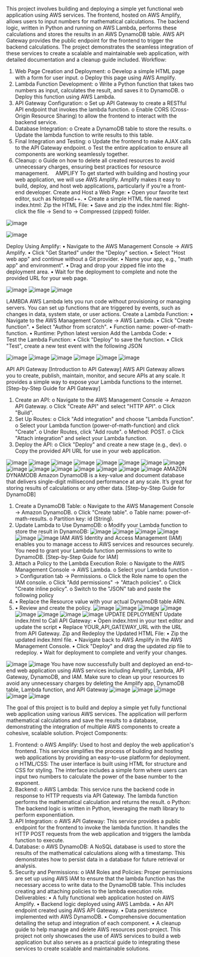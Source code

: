 This project involves building and deploying a simple yet functional web application using AWS services. The frontend, hosted on AWS Amplify, allows users to input numbers for mathematical calculations. The backend logic, written in Python and running on AWS Lambda, performs these calculations and stores the results in an AWS DynamoDB table. AWS API Gateway provides the public endpoint for the frontend to trigger the backend calculations. The project demonstrates the seamless integration of these services to create a scalable and maintainable web application, with detailed documentation and a cleanup guide included.
Workflow:
1.	Web Page Creation and Deployment:
o	Develop a simple HTML page with a form for user input.
o	Deploy this page using AWS Amplify.
2.	Lambda Function Development:
o	Write a Python function that takes two numbers as input, calculates the result, and saves it to DynamoDB.
o	Deploy this function using AWS Lambda.
3.	API Gateway Configuration:
o	Set up API Gateway to create a RESTful API endpoint that invokes the lambda function.
o	Enable CORS (Cross-Origin Resource Sharing) to allow the frontend to interact with the backend service.
4.	Database Integration:
o	Create a DynamoDB table to store the results.
o	Update the lambda function to write results to this table.
5.	Final Integration and Testing:
o	Update the frontend to make AJAX calls to the API Gateway endpoint.
o	Test the entire application to ensure all components are working seamlessly together.
6.	Cleanup:
o	Guide on how to delete all created resources to avoid unnecessary charges, ensuring best practices for resource management. 
AMPLIFY 
To get started with building and hosting your web application, we will use AWS Amplify. Amplify makes it easy to build, deploy, and host web applications, particularly if you’re a front-end developer.
Create and Host a Web Page:
•	Open your favorite text editor, such as Notepad++.
•	Create a simple HTML file named index.html:
Zip the HTML File:
•	Save and zip the index.html file:
Right-click the file -> Send to -> Compressed (zipped) folder.


![image](https://github.com/user-attachments/assets/918cfed4-7874-4c07-955d-e3abf814ba8f)

![image](https://github.com/user-attachments/assets/14902c77-6480-40ef-95d5-eeae87fa46a9)

Deploy Using Amplify:
•	Navigate to the AWS Management Console -> AWS Amplify.
•	Click "Get Started" under the "Deploy" section.
•	Select "Host web app" and continue without a Git provider.
•	Name your app, e.g., "math app" and environment".
•	Drag and drop your zipped file into the deployment area.
•	Wait for the deployment to complete and note the provided URL for your web page.


![image](https://github.com/user-attachments/assets/2c926ba1-3b1a-436c-bf7d-0fb5b694c84a)
![image](https://github.com/user-attachments/assets/9e53cfea-ebd0-46a1-9837-faf7bf3abf39)
![image](https://github.com/user-attachments/assets/d01275a1-7c01-4303-8240-231bb8f5476d)

LAMBDA 
AWS Lambda lets you run code without provisioning or managing servers. You can set up functions that are triggered by events, such as changes in data, system state, or user actions.
Create a Lambda Function:
•	Navigate to the AWS Management Console -> AWS Lambda.
•	Click "Create function".
•	Select "Author from scratch".
•	Function name: power-of-math-function.
•	Runtime: Python latest version
  Add the Lambda Code:
•	
Test the Lambda Function:
•	Click "Deploy" to save the function.
•	Click "Test", create a new test event with the following JSON

![image](https://github.com/user-attachments/assets/ed132c02-cab1-47a6-86b9-f88e3625380c)
![image](https://github.com/user-attachments/assets/cb5e2443-fa5e-4939-a75f-d9e542ad18cd)
![image](https://github.com/user-attachments/assets/405076e1-b7ca-4e56-be97-3b6e9936fbc8)
![image](https://github.com/user-attachments/assets/c8afeda6-6341-4ab9-b245-1fcdebe3a3d9)
![image](https://github.com/user-attachments/assets/7701fadf-6085-4417-84c7-f271329c3303)
![image](https://github.com/user-attachments/assets/efd4028f-b7c1-47f5-b597-cfef290cb52b)

API
API Gateway
[Introduction to API Gateway]
AWS API Gateway allows you to create, publish, maintain, monitor, and secure APIs at any scale. It provides a simple way to expose your Lambda functions to the internet.
[Step-by-Step Guide for API Gateway]
1.	Create an API:
o	Navigate to the AWS Management Console -> Amazon API Gateway.
o	Click "Create API" and select "HTTP API".
o	Click "Build".
2.	Set Up Routes:
o	Click "Add integration" and choose "Lambda Function".
o	Select your Lambda function (power-of-math-function) and click "Create".
o	Under Routes, click "Add route".
o	Method: POST.
o	Click "Attach integration" and select your Lambda function.
3.	Deploy the API:
o	Click "Deploy" and create a new stage (e.g., dev).
o	Copy the provided API URL for use in your web application.

![image](https://github.com/user-attachments/assets/0bfe0473-9cd0-49e3-b336-42aa9172e653)
![image](https://github.com/user-attachments/assets/8acd0a65-8f0d-4148-a4a9-7392995b1f08)
![image](https://github.com/user-attachments/assets/b25488f3-eb7c-44f5-8aa3-fe0457c894a3)
![image](https://github.com/user-attachments/assets/fc95fb3d-4caf-4c51-8079-13d46fa9a11f)
![image](https://github.com/user-attachments/assets/8a24d2ae-1be9-4c0d-8e77-770590f223c0)
![image](https://github.com/user-attachments/assets/7f51ff4a-50f3-4043-918d-68ff40b7ea2c)
![image](https://github.com/user-attachments/assets/fb1563f4-7a67-46db-986d-a125b5b8678b)
![image](https://github.com/user-attachments/assets/9f5f0115-ca8d-4de4-abb8-d513663cbb93)
![image](https://github.com/user-attachments/assets/b81ee0bb-1645-44bc-a728-a65236bf0e4e)
![image](https://github.com/user-attachments/assets/14f348ce-ec8f-4d93-a245-11fd941b135a)
![image](https://github.com/user-attachments/assets/c8eff1ed-6e99-479b-861a-e2da615f7032)
![image](https://github.com/user-attachments/assets/7f38e24a-0076-46fd-896f-228b362c431d)
![image](https://github.com/user-attachments/assets/f2d8f6ca-404c-4e2c-a66d-a3d6565dc400)
![image](https://github.com/user-attachments/assets/3b06c8d6-b34e-4cde-94a5-4416f608c0a6)
![image](https://github.com/user-attachments/assets/bedc226c-cd14-4d35-be63-e0e87bdc9e4c)
AMAZON DYNAMODB
Amazon DynamoDB is a key-value and document database that delivers single-digit millisecond performance at any scale. It’s great for storing results of calculations or any other data.
[Step-by-Step Guide for DynamoDB]
1.	Create a DynamoDB Table:
o	Navigate to the AWS Management Console -> Amazon DynamoDB.
o	Click "Create table".
o	Table name: power-of-math-results.
o	Partition key: id (String).
2.	Update Lambda to Use DynamoDB:
o	Modify your Lambda function to store the result in DynamoDB:
![image](https://github.com/user-attachments/assets/4b35d8a7-24fb-4d81-a9f5-0bbf0630168e)
![image](https://github.com/user-attachments/assets/53715ba4-daf1-4b8f-8975-5be5991d764c)
![image](https://github.com/user-attachments/assets/5789af7b-7305-4d6d-bb14-2efaa5291868)
![image](https://github.com/user-attachments/assets/d658a60d-05b9-4cdd-ac97-ca7904ae6819)
![image](https://github.com/user-attachments/assets/be232fee-f5ef-4c7a-b883-6273179718be)
![image](https://github.com/user-attachments/assets/50af2815-2bac-4a9e-8a37-de8c6859d1a9)
IAM 
AWS Identity and Access Management (IAM) enables you to manage access to AWS services and resources securely. You need to grant your Lambda function permissions to write to DynamoDB.
[Step-by-Step Guide for IAM]
1.	Attach a Policy to the Lambda Execution Role:
o	Navigate to the AWS Management Console -> AWS Lambda.
o	Select your Lambda function -> Configuration tab -> Permissions.
o	Click the Role name to open the IAM console.
o	Click "Add permissions" -> "Attach policies".
o	Click "Create inline policy".
o	Switch to the "JSON" tab and paste the following policy
2.	•  Replace the Resource value with your actual DynamoDB table ARN.
3.	•  Review and create the policy.
![image](https://github.com/user-attachments/assets/8fb3e791-1f22-4802-baeb-595f8f73af52)
![image](https://github.com/user-attachments/assets/04458200-02ec-4d63-b09a-abd0f780c576)
![image](https://github.com/user-attachments/assets/29974739-9ee3-4018-a4c2-5ccb2965e214)
![image](https://github.com/user-attachments/assets/7afebec6-6ebd-4d0f-916b-a0614b0b3928)
![image](https://github.com/user-attachments/assets/98f98f1c-b519-4fbe-9af9-8e99affce9ea)
![image](https://github.com/user-attachments/assets/17328a33-7a24-4da4-b265-115082b76777)
![image](https://github.com/user-attachments/assets/d8586c47-409f-408d-9bff-bcb8dffe3ad7)
![image](https://github.com/user-attachments/assets/8c0bc3e6-497f-4485-87e5-e6d437885236)
UPDATE DEPLOYMENT 
Update index.html to Call API Gateway:
•	Open index.html in your text editor and update the script
•	Replace YOUR_API_GATEWAY_URL with the URL from API Gateway.
 Zip and Redeploy the Updated HTML File:
•	Zip the updated index.html file.
•	Navigate back to AWS Amplify in the AWS Management Console.
•	Click "Deploy" and drag the updated zip file to redeploy.
•	Wait for deployment to complete and verify your changes.

![image](https://github.com/user-attachments/assets/4e068130-bb69-4974-aceb-e1e5dbc19d81)
![image](https://github.com/user-attachments/assets/6cbe48e1-8ca0-460e-b6e2-798771665533)
You have now successfully built and deployed an end-to-end web application using AWS services including Amplify, Lambda, API Gateway, DynamoDB, and IAM. Make sure to clean up your resources to avoid any unnecessary charges by deleting the Amplify app, DynamoDB table, Lambda function, and API Gateway
![image](https://github.com/user-attachments/assets/4cee7d90-670c-46e6-afed-d1c3319fd65b)
![image](https://github.com/user-attachments/assets/f41ea01e-f80b-40f0-b1b8-b8f190e46d9d)
![image](https://github.com/user-attachments/assets/c504a331-29cb-484c-9811-87cb4e252029)
![image](https://github.com/user-attachments/assets/5033bc4e-c7ff-4cf9-926f-6b4040d68730)
![image](https://github.com/user-attachments/assets/3a530c20-bf70-47b1-a5cc-89b32e3792ea)


The goal of this project is to build and deploy a simple yet fully functional web application using various AWS services. The application will perform mathematical calculations and save the results to a database, demonstrating the integration of multiple AWS components to create a cohesive, scalable solution.
Project Components:
1.	Frontend:
o	AWS Amplify: Used to host and deploy the web application's frontend. This service simplifies the process of building and hosting web applications by providing an easy-to-use platform for deployment.
o	HTML/CSS: The user interface is built using HTML for structure and CSS for styling. The interface includes a simple form where users can input two numbers to calculate the power of the base number to the exponent.
2.	Backend:
o	AWS Lambda: This service runs the backend code in response to HTTP requests via API Gateway. The lambda function performs the mathematical calculation and returns the result.
o	Python: The backend logic is written in Python, leveraging the math library to perform exponentiation.
3.	API Integration:
o	AWS API Gateway: This service provides a public endpoint for the frontend to invoke the lambda function. It handles the HTTP POST requests from the web application and triggers the lambda function to execute.
4.	Database:
o	AWS DynamoDB: A NoSQL database is used to store the results of the mathematical calculations along with a timestamp. This demonstrates how to persist data in a database for future retrieval or analysis.
5.	Security and Permissions:
o	IAM Roles and Policies: Proper permissions are set up using AWS IAM to ensure that the lambda function has the necessary access to write data to the DynamoDB table. This includes creating and attaching policies to the lambda execution role.
Deliverables:
•	A fully functional web application hosted on AWS Amplify.
•	Backend logic deployed using AWS Lambda.
•	An API endpoint created using AWS API Gateway.
•	Data persistence implemented with AWS DynamoDB.
•	Comprehensive documentation detailing the setup and integration of each component.
•	A cleanup guide to help manage and delete AWS resources post-project.
This project not only showcases the use of AWS services to build a web application but also serves as a practical guide to integrating these services to create scalable and maintainable solutions.






















